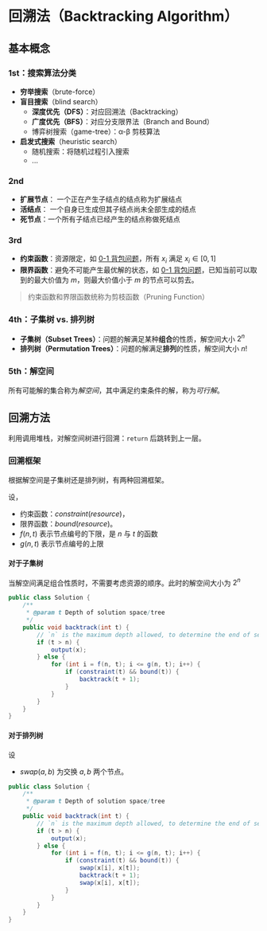 # 回溯法（Backtracking Algorithm）

## 基本概念

### 1st：搜索算法分类

- **穷举搜索**（brute-force）
- **盲目搜索**（blind search）
  - **深度优先（DFS）**：对应回溯法（Backtracking）
  - **广度优先（BFS）**：对应分支限界法（Branch and Bound）
  - 博弈树搜索（game-tree）：α-β 剪枝算法
- **启发式搜索**（heuristic search）
  - 随机搜索：将随机过程引入搜索
  - ...

### 2nd

- **扩展节点**： 一个正在产生子结点的结点称为扩展结点
- **活结点**： 一个自身已生成但其子结点尚未全部生成的结点
- **死节点**：一个所有子结点已经产生的结点称做死结点

### 3rd

- **约束函数**：资源限定，如 [0-1 背包问题](DP/0-1-Knapsack-Problem.md)，所有 $x_i$ 满足 $x_i \in [0, 1]$
- **限界函数**：避免不可能产生最优解的状态，如 [0-1 背包问题](DP/0-1-Knapsack-Problem.md)，已知当前可以取到的最大价值为 $m$，则最大价值小于 $m$ 的节点可以剪去。

> 约束函数和界限函数统称为剪枝函数（Pruning Function）

### 4th：子集树 vs. 排列树

- **子集树（Subset Trees）**：问题的解满足某种**组合**的性质，解空间大小 $2^n$
- **排列树（Permutation Trees）**：问题的解满足**排列**的性质，解空间大小 $n!$

### 5th：解空间

所有可能解的集合称为*解空间*，其中满足约束条件的解，称为*可行解*。

## 回溯方法

利用调用堆栈，对解空间树进行回溯：`return` 后跳转到上一层。

### 回溯框架

根据解空间是子集树还是排列树，有两种回溯框架。

设，

- 约束函数：$constraint(resource)$，
- 限界函数：$bound(resource)$。
- $f(n, t)$ 表示节点编号的下限，是 $n$ 与 $t$ 的函数
- $g(n, t)$ 表示节点编号的上限

#### 对于子集树

当解空间满足组合性质时，不需要考虑资源的顺序。此时的解空间大小为 $2^n$

```java
public class Solution {
    /**
     * @param t Depth of solution space/tree
     */
    public void backtrack(int t) {
        // `n` is the maximum depth allowed, to determine the end of search
        if (t > n) {
            output(x);
        } else {
            for (int i = f(n, t); i <= g(n, t); i++) {
                if (constraint(t) && bound(t)) {
                    backtrack(t + 1);
                }
            }
        }
    }
}
```

#### 对于排列树

设

- $swap(a, b)$ 为交换 $a,b$ 两个节点。

```java
public class Solution {
    /**
     * @param t Depth of solution space/tree
     */
    public void backtrack(int t) {
        // `n` is the maximum depth allowed, to determine the end of search
        if (t > n) {
            output(x);
        } else {
            for (int i = f(n, t); i <= g(n, t); i++) {
                if (constraint(t) && bound(t)) {
                    swap(x[i], x[t]);
                    backtrack(t + 1);
                    swap(x[i], x[t]);
                }
            }
        }
    }
}
```
